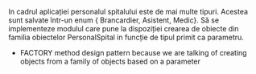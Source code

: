 In cadrul aplicației personalul spitalului este de mai multe tipuri. Acestea sunt salvate într-un
enum { Brancardier, Asistent, Medic}. Să se implementeze modulul care pune la dispoziției
crearea de obiecte din familia obiectelor PersonalSpital in funcție de tipul primit ca parametru.

- FACTORY method design pattern because we are talking of creating objects from a family of objects based on a parameter